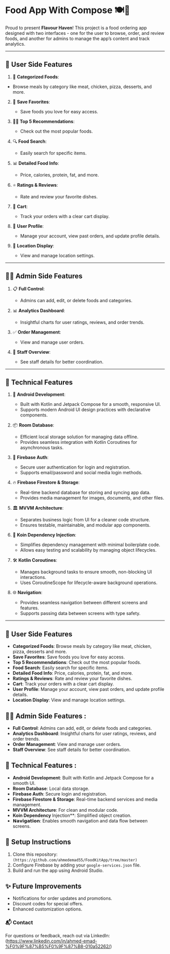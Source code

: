 # Food App With Compose 🍽️📲

Proud to present **Flavour Haven**! This project is a food ordering app designed with two interfaces - one for the user to browse, order, and review foods, and another for admins to manage the app’s content and track analytics.

---

## 🌟 User Side Features
1. 🔢 **Categorized Foods**:
 - Browse meals by category like meat, chicken, pizza, desserts, and more.

2. 💖 **Save Favorites**:
   - Save foods you love for easy access.

3. 🧑‍🍳 **Top 5 Recommendations**:
   - Check out the most popular foods.

4. 🔍 **Food Search**:
   - Easily search for specific items.

5. 📊 **Detailed Food Info**:
   - Price, calories, protein, fat, and more.

6. ⭐ **Ratings & Reviews**:
   - Rate and review your favorite dishes.

7. 🛒 **Cart**:
   - Track your orders with a clear cart display.

8. 👤 **User Profile**:
   - Manage your account, view past orders, and update profile details.

9. 📍 **Location Display**:
   - View and manage location settings.

---
  
## 👨‍💼 Admin Side Features
1. 📋 **Full Control**:
   - Admins can add, edit, or delete foods and categories.

2. 📊 **Analytics Dashboard**:
   - Insightful charts for user ratings, reviews, and order trends.

3. ✅ **Order Management**:
   - View and manage user orders.

4. 👥 **Staff Overview**:
   - See staff details for better coordination.

---

## 🔧 Technical Features
1. 📱 **Android Development**:
   - Built with Kotlin and Jetpack Compose for a smooth, responsive UI.
   - Supports modern Android UI design practices with declarative components.

2. 📦 **Room Database**:
   - Efficient local storage solution for managing data offline.
   - Provides seamless integration with Kotlin Coroutines for asynchronous tasks.

3. 🔑 **Firebase Auth**:
   - Secure user authentication for login and registration.
   - Supports email/password and social media login methods.

4. 🔥 **Firebase Firestore & Storage**:
   - Real-time backend database for storing and syncing app data.
   - Provides media management for images, documents, and other files.

5. 🏛 **MVVM Architecture**:
   - Separates business logic from UI for a cleaner code structure.
   - Ensures testable, maintainable, and modular app components.

6. 🧩 **Koin Dependency Injection**:
   - Simplifies dependency management with minimal boilerplate code.
   - Allows easy testing and scalability by managing object lifecycles.

7. 🛠 **Kotlin Coroutines**:
   - Manages background tasks to ensure smooth, non-blocking UI interactions.
   - Uses CoroutineScope for lifecycle-aware background operations.

8. 🌐 **Navigation**:
   - Provides seamless navigation between different screens and features.
   - Supports passing data between screens with type safety.

---

## 🌟 User Side Features
* **Categorized Foods**: Browse meals by category like meat, chicken, pizza, desserts and more.
* **Save Favorites**: Save foods you love for easy access.
* **Top 5 Recommendations**: Check out the most popular foods.
* **Food Search**: Easily search for specific items.
* **Detailed Food Info**: Price, calories, protein, fat, and more.
* **Ratings & Reviews**: Rate and review your favorite dishes.
* **Cart**: Track your orders with a clear cart display.
* **User Profile**: Manage your account, view past orders, and update profile details.
* **Location Display**: View and manage location settings.

## 👨‍💼 Admin Side Features :
* **Full Control**: Admins can add, edit, or delete foods and categories.
* **Analytics Dashboard**: Insightful charts for user ratings, reviews, and order trends.
* **Order Management**: View and manage user orders.
* **Staff Overview**: See staff details for better coordination.

## 🔧 Technical Features :
* **Android Development**: Built with Kotlin and Jetpack Compose for a smooth UI.
* **Room Database**: Local data storage.
* **Firebase Auth**: Secure login and registration.
* **Firebase Firestore & Storage**: Real-time backend services and media management.
* **MVVM Architecture**: For clean and modular code.
* **Koin Dependency** Injection**: Simplified object creation.
* **𝗡𝗮𝘃𝗶𝗴𝗮𝘁𝗶𝗼𝗻**: Enables smooth navigation and data flow between screens.
  
## 📲 Setup Instructions
1. Clone this repository: `(https://github.com/ahmedemad55/FoodKitApp/tree/master)`
2. Configure Firebase by adding your `google-services.json` file.
3. Build and run the app using Android Studio.

## ✨ Future Improvements
- Notifications for order updates and promotions.
- Discount codes for special offers.
- Enhanced customization options.

### 📬 Contact
For questions or feedback, reach out via LinkedIn: (https://www.linkedin.com/in/ahmed-emad-%F0%9F%87%B5%F0%9F%87%B8-010a52262/)
